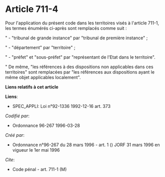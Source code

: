 # Article 711-4

Pour l'application du présent code dans les territoires visés à l'article 711-1, les termes énumérés ci-après sont remplacés
comme suit :

" - "tribunal de grande instance" par "tribunal de première instance" ;

" - "département" par "territoire" ;

" - "préfet" et "sous-préfet" par "représentant de l'Etat dans le territoire".

" De même, "les références à des dispositions non applicables dans ces territoires" sont remplacées par "les références aux
dispositions ayant le même objet applicables localement".

**Liens relatifs à cet article**

**Liens**:

  - SPEC_APPLI: Loi n°92-1336 1992-12-16 art. 373

_Codifié par_:

  - Ordonnance 96-267 1996-03-28

_Créé par_:

  - Ordonnance n°96-267 du 28 mars 1996 - art. 1 () JORF 31 mars 1996 en vigueur le 1er mai 1996

_Cite_:

  - Code pénal - art. 711-1 (M)
